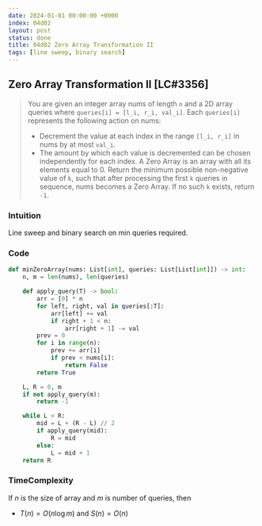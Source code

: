 ```yaml
---
date: 2024-01-01 00:00:00 +0000
index: 04d02
layout: post
status: done
title: 04d02 Zero Array Transformation II
tags: [line sweep, binary search]
---
```



## Zero Array Transformation II [LC#3356]
> You are given an integer array nums of length `n` and a 2D array queries where `queries[i] = [l_i, r_i, val_i]`. Each `queries[i]` represents the following action on nums:
> - Decrement the value at each index in the range `[l_i, r_i]` in nums by at most `val_i`. 
> - The amount by which each value is decremented can be chosen independently for each index.
> A Zero Array is an array with all its elements equal to 0. Return the minimum possible non-negative value of `k`, such that after processing the first `k` queries in sequence, nums becomes a Zero Array. If no such `k` exists, return `-1`.


### Intuition
Line sweep and binary search on min queries required.

### Code
```python
def minZeroArray(nums: List[int], queries: List[List[int]]) -> int:
    n, m = len(nums), len(queries)

    def apply_query(T) -> bool:
        arr = [0] * n
        for left, right, val in queries[:T]:
            arr[left] += val
            if right + 1 < n:
                arr[right + 1] -= val
        prev = 0
        for i in range(n):
            prev += arr[i]
            if prev < nums[i]:
                return False
        return True

    L, R = 0, m
    if not apply_query(m):
        return -1

    while L < R:
        mid = L + (R - L) // 2
        if apply_query(mid):
            R = mid
        else:
            L = mid + 1
    return R
```

### TimeComplexity
If $n$ is the size of array and $m$ is number of queries, then
- $T(n) = O(n \log m)$ and $S(n) = O(n)$